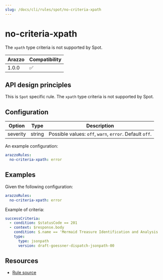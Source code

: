 ```yaml
---
slug: /docs/cli/rules/spot/no-criteria-xpath
---
```


# no-criteria-xpath

The `xpath` type criteria is not supported by Spot.

| Arazzo | Compatibility |
| ------ | ------------- |
| 1.0.0  | ✅            |

## API design principles

This is `Spot` specific rule.
The `xpath` type criteria is not supported by Spot.

## Configuration

| Option   | Type   | Description                                             |
| -------- | ------ | ------------------------------------------------------- |
| severity | string | Possible values: `off`, `warn`, `error`. Default `off`. |

An example configuration:

```yaml
arazzoRules:
  no-criteria-xpath: error
```

## Examples

Given the following configuration:

```yaml
arazzoRules:
  no-criteria-xpath: error
```


Example of criteria:

```yaml Object example
successCriteria:
  - condition: $statusCode == 201
  - context: $response.body
    condition: $.name == 'Mermaid Treasure Identification and Analysis'
    type:
      type: jsonpath
      version: draft-goessner-dispatch-jsonpath-00
```

## Resources

- [Rule source](https://github.com/Redocly/redocly-cli/blob/main/packages/core/src/rules/spot/no-criteria-xpath.ts)
